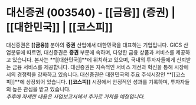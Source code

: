 # 대신증권 (003540) - **[[금융]]** (증권) | **[[대한민국]]** | **[[코스피]]**

대신증권은 **[[금융]]** 분야의 **증권** 산업에서 대한민국을 대표하는 기업입니다. GICS 산업분류에 따르면, 대신증권은 **증권** 부문에 속하며, 다양한 금융 상품과 서비스를 제공하고 있습니다. 본사는 **[[대한민국]]**에 위치하고 있으며, 국내외 투자자들에게 신뢰받는 금융 서비스를 제공합니다. 대신증권은 지속적인 서비스 개선과 혁신을 통해 시장에서의 경쟁력을 강화하고 있습니다. 대신증권은 대한민국의 주요 주식시장인 **[[코스피]]**에 상장되어 있습니다. **[[코스피]]** 시장에서 안정적인 성과를 기록하며, 투자자들의 높은 관심을 받고 있습니다.  
*추후에 자세한 내용은 사업보고서에서 추가로 가져올 예정입니다.*

